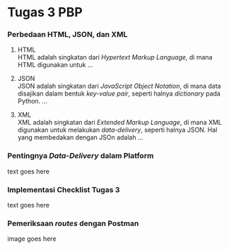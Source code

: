 # Tugas 3 PBP

### Perbedaan HTML, JSON, dan XML

1. HTML<br>
   HTML adalah singkatan dari _Hypertext Markup Language_, di mana HTML digunakan untuk ...

2. JSON<br>
   JSON adalah singkatan dari _JavaScript Object Notation_, di mana data disajikan dalam bentuk _key-value pair_, seperti halnya _dictionary_ pada Python. ...

3. XML<br>
   XML adalah singkatan dari _Extended Markup Language_, di mana XML digunakan untuk melakukan _data-delivery_, seperti halnya JSON. Hal yang membedakan dengan JSOn adalah ...

### Pentingnya _Data-Delivery_ dalam Platform

text goes here

### Implementasi Checklist Tugas 3

text goes here

### Pemeriksaan _routes_ dengan Postman

image goes here
